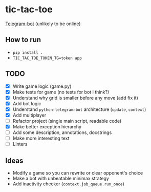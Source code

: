 # tic-tac-toe

[Telegram-bot](https://t.me/tictactoe48573bot) (unlikely to be online)

## How to run

- `pip install .`
- `TIC_TAC_TOE_TOKEN_TG=token app`

## TODO

- [x] Write game logic (game.py)
- [x] Make tests for game (no tests for bot I think?)
- [x] Understand why grid is smaller before any move (add fix it)
- [x] Add bot logic
- [x] Understand `python-telegram-bot` architecture (`update`, `context`)
- [x] Add multiplayer
- [ ] Refactor project (single main script, readable code)
- [x] Make better exception hierarchy
- [ ] Add some description, annotations, docstrings
- [ ] Make more interesting text
- [ ] Linters

## Ideas

- Modify a game so you can rewrite or clear opponent's choice
- Make a bot with unbeatable minimax strategy
- Add inactivity checker (`context.job_queue.run_once`)
